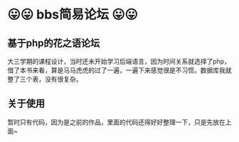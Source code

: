 # :stuck_out_tongue::stuck_out_tongue: bbs简易论坛 :stuck_out_tongue::stuck_out_tongue:


## 基于php的花之语论坛
大三学期的课程设计，当时还未开始学习后端语言，因为时间关系就选择了php，借了本书来看，算是马马虎虎的过了一遍，一遍下来感觉很是不习惯。数据库我就整了三个表，没有很复杂。


## 关于使用
暂时只有代码，因为是之前的作品，里面的代码还得好好整理一下，只是先放在上面~
